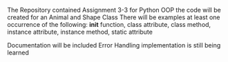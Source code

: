 The Repository contained Assignment 3-3 for Python OOP
the code will be created for an Animal and Shape Class
There will be examples at least one occurrence of the following:
__init__ function, class attribute, class method, instance attribute, instance method, static
attribute

Documentation will be included
Error Handling implementation is still being learned 